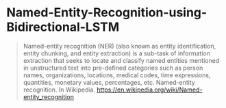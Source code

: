 # Named-Entity-Recognition-using-Bidirectional-LSTM

> Named-entity recognition (NER) (also known as entity identification, entity chunking, and entity extraction) is a sub-task of information extraction that seeks to locate and classify named entities mentioned in unstructured text into pre-defined categories such as person names, organizations, locations, medical codes, time expressions, quantities, monetary values, percentages, etc. Named-entity recognition. In Wikipedia. https://en.wikipedia.org/wiki/Named-entity_recognition
